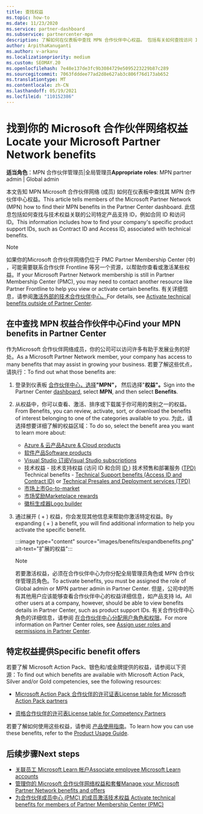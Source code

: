 ```yaml
---
title: 查找权益
ms.topic: how-to
ms.date: 11/23/2020
ms.service: partner-dashboard
ms.subservice: partnercenter-mpn
description: 了解如何在仪表板中查找 MPN 合作伙伴中心权益。 包括有关如何查找访问 ID 和合同 ID 的技术权益的信息。
author: ArpithaKanuganti
ms.author: v-arkanu
ms.localizationpriority: medium
ms.custom: SEOMAY.20
ms.openlocfilehash: 7e48e137de3fc9b3084729e5095223229b87c289
ms.sourcegitcommit: 7063fdddee77ad2d8e627ab3c806f76d173ab652
ms.translationtype: MT
ms.contentlocale: zh-CN
ms.lasthandoff: 05/19/2021
ms.locfileid: "110152386"
---
```

# <a name="locate-your-microsoft-partner-network-benefits"></a><span data-ttu-id="67469-104">找到你的 Microsoft 合作伙伴网络权益</span><span class="sxs-lookup"><span data-stu-id="67469-104">Locate your Microsoft Partner Network benefits</span></span> 

<span data-ttu-id="67469-105">**适当角色**：MPN 合作伙伴管理员|全局管理员</span><span class="sxs-lookup"><span data-stu-id="67469-105">**Appropriate roles**: MPN partner admin | Global admin</span></span>

<span data-ttu-id="67469-106">本文告知 MPN Microsoft 合作伙伴网络 (成员) 如何在仪表板中查找其 MPN 合作伙伴中心权益。</span><span class="sxs-lookup"><span data-stu-id="67469-106">This article tells members of the Microsoft Partner Network (MPN) how to find their MPN benefits in the Partner Center dashboard.</span></span> <span data-ttu-id="67469-107">此信息包括如何查找与技术权益关联的公司特定产品支持 ID，例如合同 ID 和访问 ID。</span><span class="sxs-lookup"><span data-stu-id="67469-107">This information includes how to find your company's specific product support IDs, such as Contract ID and Access ID, associated with technical benefits.</span></span>

>[!NOTE]
> <span data-ttu-id="67469-108">如果你的Microsoft 合作伙伴网络仍位于 PMC Partner Membership Center (中) ，可能需要联系合作伙伴 Frontline 等另一个资源，以帮助你查看或激活某些权益。</span><span class="sxs-lookup"><span data-stu-id="67469-108">If your Microsoft Partner Network membership is still in Partner Membership Center (PMC), you may need to contact another resource like Partner Frontline to help you view or activate certain benefits.</span></span> <span data-ttu-id="67469-109">有关详细信息，请参阅[激活外部的技术合作伙伴中心。](partner-membership-center-tech-benefits-activate.md)</span><span class="sxs-lookup"><span data-stu-id="67469-109">For details, see [Activate technical benefits outside of Partner Center](partner-membership-center-tech-benefits-activate.md).</span></span>

## <a name="find-your-mpn-benefits-in-partner-center"></a><span data-ttu-id="67469-110">在中查找 MPN 权益合作伙伴中心</span><span class="sxs-lookup"><span data-stu-id="67469-110">Find your MPN benefits in Partner Center</span></span>

<span data-ttu-id="67469-111">作为Microsoft 合作伙伴网络成员，你的公司可以访问许多有助于发展业务的好处。</span><span class="sxs-lookup"><span data-stu-id="67469-111">As a Microsoft Partner Network member, your company has access to many benefits that may assist in growing your business.</span></span> <span data-ttu-id="67469-112">若要了解这些优点，请执行：</span><span class="sxs-lookup"><span data-stu-id="67469-112">To find out what those benefits are:</span></span>

1. <span data-ttu-id="67469-113">登录到仪表板 [合作伙伴中心，选择](https://partner.microsoft.com/dashboard/home)**"MPN"，** 然后选择"**权益"。**</span><span class="sxs-lookup"><span data-stu-id="67469-113">Sign into the Partner Center [dashboard](https://partner.microsoft.com/dashboard/home), select **MPN**, and then select **Benefits**.</span></span>

2. <span data-ttu-id="67469-114">从权益中，你可以查看、激活、排序或下载属于你可用的类别之一的权益。</span><span class="sxs-lookup"><span data-stu-id="67469-114">From Benefits, you can review, activate, sort, or download the benefits of interest belonging to one of the categories available to you.</span></span> <span data-ttu-id="67469-115">为此，请选择想要详细了解的权益区域：</span><span class="sxs-lookup"><span data-stu-id="67469-115">To do so, select the benefit area you want to learn more about:</span></span>

   - [<span data-ttu-id="67469-116">Azure & 云产品</span><span class="sxs-lookup"><span data-stu-id="67469-116">Azure & Cloud products</span></span>](mpn-benefits-azure-cloud.md)
   - [<span data-ttu-id="67469-117">软件产品</span><span class="sxs-lookup"><span data-stu-id="67469-117">Software products</span></span>](mpn-benefits-software.md)
   - [<span data-ttu-id="67469-118">Visual Studio 订阅</span><span class="sxs-lookup"><span data-stu-id="67469-118">Visual Studio subscriptions</span></span>](mpn-benefits-visual-studio.md)
   - <span data-ttu-id="67469-119">技术权益 - 技术支持权益 (访问 ID 和合同 [ID ](mpn-benefits-technical-support.md)) 技术预售和部署服务 ([TPD) ](technical-benefits.md)</span><span class="sxs-lookup"><span data-stu-id="67469-119">Technical benefits - [Technical Support benefits (Access ID and Contract ID)](mpn-benefits-technical-support.md) or [Technical Presales and Deployment services (TPD)](technical-benefits.md)</span></span>
   - [<span data-ttu-id="67469-120">市场上市</span><span class="sxs-lookup"><span data-stu-id="67469-120">Go-to-market</span></span>](mpn-learn-about-go-to-market-benefits.md)
   - [<span data-ttu-id="67469-121">市场奖励</span><span class="sxs-lookup"><span data-stu-id="67469-121">Marketplace rewards</span></span>](marketplace-rewards.md)
   - [<span data-ttu-id="67469-122">徽标生成器</span><span class="sxs-lookup"><span data-stu-id="67469-122">Logo builder</span></span>](mpn-logo-builder.md)

3. <span data-ttu-id="67469-123">通过展开 ( + ) 权益，你会发现其他信息来帮助你激活特定权益。</span><span class="sxs-lookup"><span data-stu-id="67469-123">By expanding ( + ) a benefit, you will find additional information to help you activate the specific benefit.</span></span>

   :::image type="content" source="images/benefits/expandbenefits.png" alt-text="扩展的权益":::

   > [!NOTE]
   > <span data-ttu-id="67469-125">若要激活权益，必须在合作伙伴中心为你分配全局管理员角色或 MPN 合作伙伴管理员角色。</span><span class="sxs-lookup"><span data-stu-id="67469-125">To activate benefits, you must be assigned the role of Global admin or MPN partner admin in Partner Center.</span></span> <span data-ttu-id="67469-126">但是，公司中的所有其他用户应该能够查看合作伙伴中心的权益详细信息，如产品支持 Id。</span><span class="sxs-lookup"><span data-stu-id="67469-126">All other users at a company, however, should be able to view benefits details in Partner Center, such as product support IDs.</span></span> <span data-ttu-id="67469-127">有关合作伙伴中心角色的详细信息，请参阅 [在合作伙伴中心分配用户角色和权限](permissions-overview.md)。</span><span class="sxs-lookup"><span data-stu-id="67469-127">For more information on Partner Center roles, see [Assign user roles and permissions in Partner Center](permissions-overview.md).</span></span>

## <a name="specific-benefit-offers"></a><span data-ttu-id="67469-128">特定权益提供</span><span class="sxs-lookup"><span data-stu-id="67469-128">Specific benefit offers</span></span>

<span data-ttu-id="67469-129">若要了解 Microsoft Action Pack、银色和/或金牌提供的权益，请参阅以下资源：</span><span class="sxs-lookup"><span data-stu-id="67469-129">To find out which benefits are available with Microsoft Action Pack, Silver and/or Gold competencies, see the following resources:</span></span>

- [<span data-ttu-id="67469-130">Microsoft Action Pack 合作伙伴的许可证表</span><span class="sxs-lookup"><span data-stu-id="67469-130">License table for Microsoft Action Pack partners</span></span>](https://assetsprod.microsoft.com/en-us/microsoft-action-pack-license-table.pdf)

- [<span data-ttu-id="67469-131">资格合作伙伴的许可表</span><span class="sxs-lookup"><span data-stu-id="67469-131">License table for Competency Partners</span></span>](https://assetsprod.microsoft.com/mpn-maps-software-iur-competency-license-table.docx)

<span data-ttu-id="67469-132">若要了解如何使用这些权益，请参阅 [产品使用指南](https://assets.microsoft.com/MPN-MAPS-Product-Usage-Guide.pdf)。</span><span class="sxs-lookup"><span data-stu-id="67469-132">To learn how you can use these benefits,  refer to the [Product Usage Guide](https://assets.microsoft.com/MPN-MAPS-Product-Usage-Guide.pdf).</span></span>

## <a name="next-steps"></a><span data-ttu-id="67469-133">后续步骤</span><span class="sxs-lookup"><span data-stu-id="67469-133">Next steps</span></span>

- [<span data-ttu-id="67469-134">关联员工 Microsoft Learn 帐户</span><span class="sxs-lookup"><span data-stu-id="67469-134">Associate employee Microsoft Learn accounts</span></span>](ms-learn-associate.md)
- [<span data-ttu-id="67469-135">管理你的 Microsoft 合作伙伴网络权益和套餐</span><span class="sxs-lookup"><span data-stu-id="67469-135">Manage your Microsoft Partner Network benefits and offers</span></span>](manage-your-partner-network-benefits.md)
- [<span data-ttu-id="67469-136">为合作伙伴成员中心 (PMC) 的成员激活技术权益 </span><span class="sxs-lookup"><span data-stu-id="67469-136">Activate technical benefits for members of Partner Membership Center (PMC)</span></span>](partner-membership-center-tech-benefits-activate.md)
